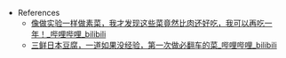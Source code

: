 - References
	- [像做实验一样做素菜，我才发现这些菜竟然比肉还好吃，我可以再吃一年！_哔哩哔哩_bilibili](https://www.bilibili.com/video/av98105733/)
	- [三鲜日本豆腐，一道如果没经验，第一次做必翻车的菜_哔哩哔哩_bilibili](https://www.bilibili.com/video/BV1iM4y1Y7rZ/?spm_id_from=..search-card.all.click)
